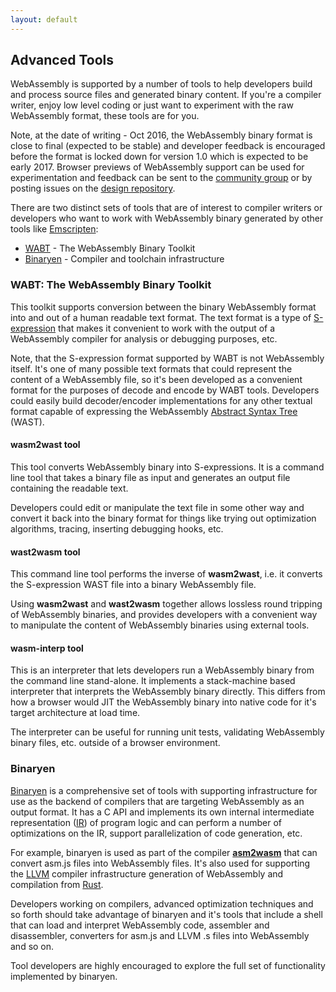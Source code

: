 ```yaml
---
layout: default
---
```

## Advanced Tools

WebAssembly is supported by a number of tools to help developers build and process source files and generated binary content. If you're a compiler writer, enjoy low level coding or just want to experiment with the raw WebAssembly format, these tools are for you.

<div class="flash flash-warn flash-messages">
Note, at the date of writing - Oct 2016, the WebAssembly binary format is close to final (expected to be stable) and developer feedback is encouraged before the format is locked down for version 1.0 which is expected to be early 2017. Browser previews of WebAssembly support can be used for experimentation and feedback can be sent to the <a href="https://www.w3.org/community/webassembly/">community group</a> or by posting issues on the <a href="https://github.com/WebAssembly/design">design repository</a>.
</div>

There are two distinct sets of tools that are of interest to compiler writers or developers who want to work with WebAssembly binary generated by other tools like [Emscripten](http://kripken.github.io/emscripten-site/):



*   [WABT](https://github.com/WebAssembly/wabt) - The WebAssembly Binary Toolkit
*   [Binaryen](https://github.com/WebAssembly/binaryen) - Compiler and toolchain infrastructure

### WABT: The WebAssembly Binary Toolkit

This toolkit supports conversion between the binary WebAssembly format into and out of a human readable text format. The text format is a type of [S-expression](https://en.wikipedia.org/wiki/S-expression) that makes it convenient to work with the output of a WebAssembly compiler for analysis or debugging purposes, etc.

Note, that the S-expression format supported by WABT is not WebAssembly itself. It's one of many possible text formats that could represent the content of a WebAssembly file, so it's been developed as a convenient format for the purposes of decode and encode by WABT tools. Developers could easily build decoder/encoder implementations for any other textual format capable of expressing the WebAssembly [Abstract Syntax Tree](https://en.wikipedia.org/wiki/Abstract_syntax_tree) (WAST).

#### wasm2wast tool

This tool converts WebAssembly binary into S-expressions. It is a command line tool that takes a binary file as input and generates an output file containing the readable text.

Developers could edit or manipulate the text file in some other way and convert it back into the binary format for things like trying out optimization algorithms, tracing, inserting debugging hooks, etc.

#### wast2wasm tool

This command line tool performs the inverse of **wasm2wast**, i.e. it converts the S-expression WAST file into a binary WebAssembly file.

Using **wasm2wast** and **wast2wasm** together allows lossless round tripping of WebAssembly binaries, and provides developers with a convenient way to manipulate the content of WebAssembly binaries using external tools.

#### wasm-interp tool

This is an interpreter that lets developers run a WebAssembly binary from the command line stand-alone. It implements a stack-machine based interpreter that interprets the WebAssembly binary directly. This differs from how a browser would JIT the WebAssembly binary into native code for it's target architecture at load time.

The interpreter can be useful for running unit tests, validating WebAssembly binary files, etc. outside of a browser environment.

### Binaryen

[Binaryen](https://github.com/WebAssembly/binaryen) is a comprehensive set of tools with supporting infrastructure for use as the backend of compilers that are targeting WebAssembly as an output format. It has a C API and implements its own internal intermediate representation ([IR](https://en.wikipedia.org/wiki/Intermediate_representation)) of program logic and can perform a number of optimizations on the IR, support parallelization of code generation, etc.

For example, binaryen is used as part of the compiler **[asm2wasm](https://github.com/WebAssembly/binaryen/blob/master/src/asm2wasm.h)** that can convert asm.js files into WebAssembly files. It's also used for supporting the [LLVM](http://llvm.org/) compiler infrastructure generation of WebAssembly and compilation from [Rust](https://www.rust-lang.org/en-US/).

Developers working on compilers, advanced optimization techniques and so forth should take advantage of binaryen and it's tools that include a shell that can load and interpret WebAssembly code, assembler and disassembler, converters for asm.js and LLVM .s files into WebAssembly and so on.

Tool developers are highly encouraged to explore the full set of functionality implemented by binaryen.
